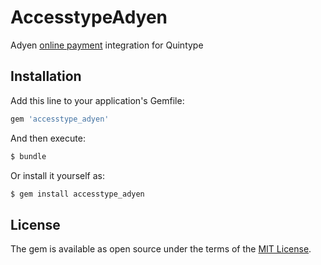 # AccesstypeAdyen
Adyen [online payment](https://docs.adyen.com/checkout) integration for Quintype

## Installation
Add this line to your application's Gemfile:

```ruby
gem 'accesstype_adyen'
```

And then execute:
```bash
$ bundle
```

Or install it yourself as:
```bash
$ gem install accesstype_adyen
```

## License
The gem is available as open source under the terms of the [MIT License](https://opensource.org/licenses/MIT).
